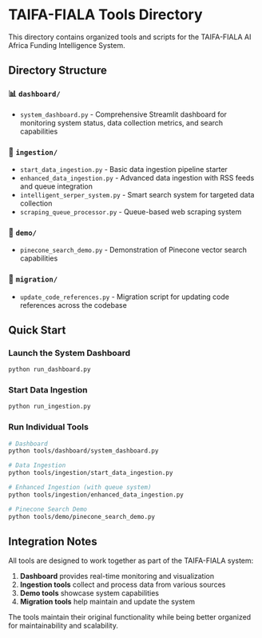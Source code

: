 # TAIFA-FIALA Tools Directory

This directory contains organized tools and scripts for the TAIFA-FIALA AI Africa Funding Intelligence System.

## Directory Structure

### 📊 `dashboard/`
- `system_dashboard.py` - Comprehensive Streamlit dashboard for monitoring system status, data collection metrics, and search capabilities

### 🔄 `ingestion/`
- `start_data_ingestion.py` - Basic data ingestion pipeline starter
- `enhanced_data_ingestion.py` - Advanced data ingestion with RSS feeds and queue integration
- `intelligent_serper_system.py` - Smart search system for targeted data collection
- `scraping_queue_processor.py` - Queue-based web scraping system

### 🧪 `demo/`
- `pinecone_search_demo.py` - Demonstration of Pinecone vector search capabilities

### 🔧 `migration/`
- `update_code_references.py` - Migration script for updating code references across the codebase

## Quick Start

### Launch the System Dashboard
```bash
python run_dashboard.py
```

### Start Data Ingestion
```bash
python run_ingestion.py
```

### Run Individual Tools
```bash
# Dashboard
python tools/dashboard/system_dashboard.py

# Data Ingestion
python tools/ingestion/start_data_ingestion.py

# Enhanced Ingestion (with queue system)
python tools/ingestion/enhanced_data_ingestion.py

# Pinecone Search Demo
python tools/demo/pinecone_search_demo.py
```

## Integration Notes

All tools are designed to work together as part of the TAIFA-FIALA system:

1. **Dashboard** provides real-time monitoring and visualization
2. **Ingestion tools** collect and process data from various sources
3. **Demo tools** showcase system capabilities
4. **Migration tools** help maintain and update the system

The tools maintain their original functionality while being better organized for maintainability and scalability.